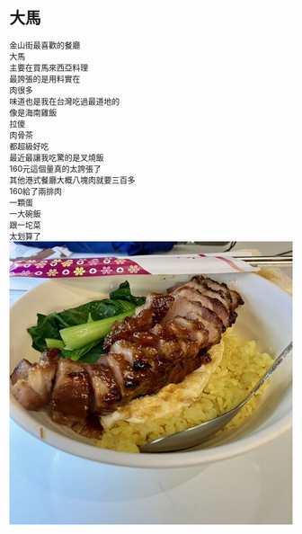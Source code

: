 # 大馬
金山街最喜歡的餐廳  
大馬  
主要在買馬來西亞料理  
最誇張的是用料實在  
肉很多  
味道也是我在台灣吃過最道地的  
像是海南雞飯  
拉傻  
肉骨茶  
都超級好吃  
最近最讓我吃驚的是叉燒飯  
160元這個量真的太誇張了  
其他港式餐廳大概八塊肉就要三百多  
160給了兩排肉  
一顆蛋  
一大碗飯  
跟一坨菜  
太划算了  
![Daima](dama.jpg)